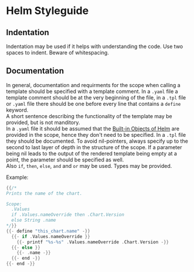 # Helm Styleguide

## Indentation

Indentation may be used if it helps with understanding the code. Use two spaces to indent. Beware of whitespacing.

## Documentation

In general, documentation and requirments for the scope when calling a template should be specified with a template comment.
In a `.yaml` file a template comment should be at the very beginning of the file, in a `.tpl` file or `.yaml` file there should be one before every line that contains a `define` keyword.\
A short sentence describing the functionality of the template may be provided, but is not manditory. \
In a `.yaml` file it should be assumed that the [Built-in Objects of Helm](https://helm.sh/docs/chart_template_guide/builtin_objects/) are provided in the scope, hence they don't need to be specified. In a `.tpl` file they should be documented.
To avoid nil-pointers, always specify up to the second to last layer of depth in the structure of the scope. If a parameter being nil leads to the output of the rendered template being empty at a point, the parameter should be specified as well. \
Also `if`, `then`, `else`, `and` and `or` may be used. Types may be provided.

Example:

```go
{{/*
Prints the name of the chart.

Scope:
  .Values
  if .Values.nameOverride then .Chart.Version
  else String .name
*/}}
{{- define "this_chart.name" -}}
  {{- if .Values.nameOverride }}
    {{- printf "%s-%s" .Values.nameOverride .Chart.Version -}}
  {{- else }}
    {{- .name -}}
  {{- end -}}
{{- end -}}
```
